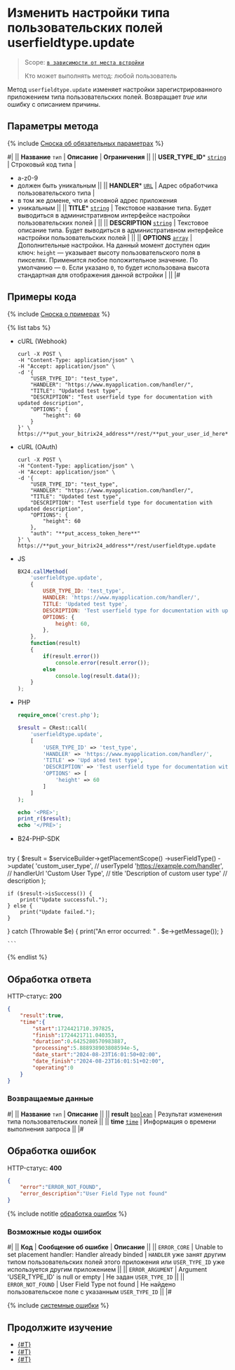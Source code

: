 # Изменить настройки типа пользовательских полей userfieldtype.update

> Scope: [`в зависимости от места встройки`](../../scopes/permissions.md)
>
> Кто может выполнять метод: любой пользователь

Метод `userfieldtype.update` изменяет настройки зарегистрированного приложением типа пользовательских полей. Возвращает _true_ или ошибку с описанием причины.

## Параметры метода

{% include [Сноска об обязательных параметрах](../../../_includes/required.md) %}

#|
|| **Название**
`тип` | **Описание** | **Ограничения** ||
|| **USER_TYPE_ID***
[`string`](../../data-types.md) | Строковый код типа | 
- a-z0-9
- должен быть уникальным ||
|| **HANDLER***
[`URL`](../../data-types.md) | Адрес обработчика пользовательского типа | 
- в том же домене, что и основной адрес приложения
- уникальным ||
|| **TITLE***
[`string`](../../data-types.md) | Текстовое название типа. Будет выводиться в административном интерфейсе настройки пользовательских полей | ||
|| **DESCRIPTION**
[`string`](../../data-types.md) | Текстовое описание типа. Будет выводиться в административном интерфейсе настройки пользовательских полей | ||
|| **OPTIONS**
[`array`](../../data-types.md) | Дополнительные настройки. На данный момент доступен один ключ: `height` — указывает высоту пользовательского поля в пикселях. Применится любое положительное значение.
По умолчанию — `0`. Если указано `0`, то будет использована высота стандартная для отображения данной встройки | ||
|#

## Примеры кода

{% include [Сноска о примерах](../../../_includes/examples.md) %}

{% list tabs %}

- cURL (Webhook)

    ```curl
    curl -X POST \
    -H "Content-Type: application/json" \
    -H "Accept: application/json" \
    -d '{
        "USER_TYPE_ID": "test_type",
        "HANDLER": "https://www.myapplication.com/handler/",
        "TITLE": "Updated test type",
        "DESCRIPTION": "Test userfield type for documentation with updated description",
        "OPTIONS": {
            "height": 60
        }
    }' \
    https://**put_your_bitrix24_address**/rest/**put_your_user_id_here**/**put_your_webbhook_here**/userfieldtype.update
    ```

- cURL (OAuth)

    ```curl
    curl -X POST \
    -H "Content-Type: application/json" \
    -H "Accept: application/json" \
    -d '{
        "USER_TYPE_ID": "test_type",
        "HANDLER": "https://www.myapplication.com/handler/",
        "TITLE": "Updated test type",
        "DESCRIPTION": "Test userfield type for documentation with updated description",
        "OPTIONS": {
            "height": 60
        },
        "auth": "**put_access_token_here**"
    }' \
    https://**put_your_bitrix24_address**/rest/userfieldtype.update
    ```

- JS

    ```js
    BX24.callMethod(
        'userfieldtype.update',
        {
            USER_TYPE_ID: 'test_type',
            HANDLER: 'https://www.myapplication.com/handler/',
            TITLE: 'Updated test type',
            DESCRIPTION: 'Test userfield type for documentation with updated description',
            OPTIONS: {
                height: 60,
            },
        },
        function(result)
        {
            if(result.error())
                console.error(result.error());
            else
                console.log(result.data());
        }
    );
    ```

- PHP

    ```php
    require_once('crest.php');

    $result = CRest::call(
        'userfieldtype.update',
        [
            'USER_TYPE_ID' => 'test_type',
            'HANDLER' => 'https://www.myapplication.com/handler/',
            'TITLE' => 'Upd ated test type',
            'DESCRIPTION' => 'Test userfield type for documentation with updated description',
            'OPTIONS' => [
                'height' => 60
            ]
        ]
    );

    echo '<PRE>';
    print_r($result);
    echo '</PRE>';
    ```

- B24-PHP-SDK

    ```php
    
try {
    $result = $serviceBuilder->getPlacementScope()
        ->userFieldType()
        ->update(
            'custom_user_type',  // userTypeId
            'https://example.com/handler',  // handlerUrl
            'Custom User Type',  // title
            'Description of custom user type'  // description
        );

    if ($result->isSuccess()) {
        print("Update successful.");
    } else {
        print("Update failed.");
    }
} catch (Throwable $e) {
    print("An error occurred: " . $e->getMessage());
}

    ```
{% endlist %}

## Обработка ответа

HTTP-статус: **200**

```json
{
    "result":true,
    "time":{
        "start":1724421710.397825,
        "finish":1724421711.040353,
        "duration":0.6425280570983887,
        "processing":5.888938903808594e-5,
        "date_start":"2024-08-23T16:01:50+02:00",
        "date_finish":"2024-08-23T16:01:51+02:00",
        "operating":0
    }
}
```

### Возвращаемые данные

#|
|| **Название**
`тип` | **Описание** ||
|| **result**
[`boolean`](../../data-types.md) | Результат изменения типа пользовательских полей ||
|| **time**
[`time`](../../data-types.md) | Информация о времени выполнения запроса ||
|#

## Обработка ошибок

HTTP-статус: **400**

```json
{
    "error":"ERROR_NOT_FOUND",
    "error_description":"User Field Type not found"
}
```

{% include notitle [обработка ошибок](../../../_includes/error-info.md) %} 

### Возможные коды ошибок

#|
|| **Код** | **Cообщение об ошибке** | **Описание** ||
|| `ERROR_CORE` | Unable to set placement handler: Handler already binded | `HANDLER` уже занят другим типом пользовательских полей этого приложения или `USER_TYPE_ID` уже используется другим приложением ||
|| `ERROR_ARGUMENT` | Argument 'USER_TYPE_ID' is null or empty | Не задан `USER_TYPE_ID` ||
|| `ERROR_NOT_FOUND` | User Field Type not found | Не найдено пользовательское поле с указанным `USER_TYPE_ID` ||
|#

{% include [системные ошибки](../../../_includes/system-errors.md) %}

## Продолжите изучение

- [{#T}](./userfieldtype-add.md)
- [{#T}](./userfieldtype-list.md)
- [{#T}](./userfieldtype-delete.md)